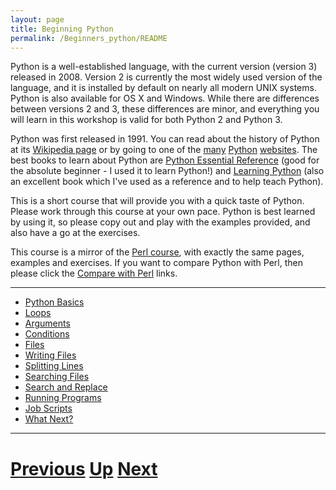 ```yaml
---
layout: page
title: Beginning Python
permalink: /Beginners_python/README
---
```


Python is a well-established language, with the current version (version 3) released in 2008. Version 2 is currently the most widely used version of the language, and it is installed by default on nearly all modern UNIX systems. Python is also available for OS X and Windows. While there are differences between versions 2 and 3, these differences are minor, and everything you will learn in this workshop is valid for both Python 2 and Python 3.

Python was first released in 1991. You can read about the history of Python at its [Wikipedia page](http://en.wikipedia.org/wiki/Python_(programming_language)) or by going to one of the [many](http://www.python.org/) [Python](http://learnpythonthehardway.org) [websites](http://docs.python.org/). The best books to learn about Python are [Python Essential Reference](http://www.amazon.co.uk/Python-Essential-Reference-Developers-Library/dp/0672329786/ref=sr_1_5?ie=UTF8&s=books&qid=1255794835&sr=8-5) (good for the absolute beginner - I used it to learn Python!) and [Learning Python](http://www.amazon.co.uk/Learning-Python-Mark-Lutz/dp/0596513984/ref=sr_1_3?ie=UTF8&s=books&qid=1255794835&sr=8-3) (also an excellent book which I've used as a reference and to help teach Python).

This is a short course that will provide you with a quick taste of Python. Please work through this course at your own pace. Python is best learned by using it, so please copy out and play with the examples provided, and also have a go at the exercises.

This course is a mirror of the [Perl course](../beginning_perl/README.md), 
with exactly the same pages, examples and exercises. If you want to compare 
Python with Perl, then please click the [Compare with Perl](../beginning_perl/README.md) links.

***

* [Python Basics](basics.md)
* [Loops](loops.md)
* [Arguments](arguments.md)
* [Conditions](conditions.md)
* [Files](files.md)
* [Writing Files](writing.md)
* [Splitting Lines](splitting.md)
* [Searching Files](searching.md)
* [Search and Replace](replacing.md)
* [Running Programs](running.md)
* [Job Scripts](jobs.md)
* [What Next?](whatnext.md)

***

# [Previous](../README.md) [Up](../main/courses.md) [Next](basics.md) 

